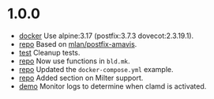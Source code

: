 # 1.0.0

- [docker](Makefile) Use alpine:3.17 (postfix:3.7.3 dovecot:2.3.19.1).
- [repo](.) Based on [mlan/postfix-amavis](https://github.com/mlan/docker-postfix).
- [test](test) Cleanup tests.
- [repo](Makefile) Now use functions in `bld.mk`.
- [repo](README.md) Updated the `docker-compose.yml` example.
- [repo](README.md) Added section on Milter support.
- [demo](demo/Makefile) Monitor logs to determine when clamd is activated.
